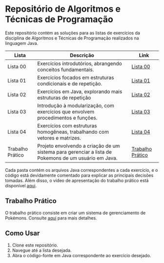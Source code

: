 # Repositório de Algoritmos e Técnicas de Programação

Este repositório contém as soluções para as listas de exercícios da disciplina de Algoritmos e Técnicas de Programação realizados na linguagem Java.

| Lista | Descrição | Link |
|-------|-----------|------|
| Lista 00 | Exercícios introdutórios, abrangendo conceitos fundamentais. | [Lista 00](https://github.com/Analuizaleite/Algoritmos-e-tecnicas-de-programacao/tree/main/Lista%2000) |
| Lista 01 | Exercícios focados em estruturas condicionais e de repetição. | [Lista 01](https://github.com/Analuizaleite/Algoritmos-e-tecnicas-de-programacao/tree/main/Lista%2001) |
| Lista 02 | Exercícios em Java, explorando mais estruturas de repetição | [Lista 02](https://github.com/Analuizaleite/Algoritmos-e-tecnicas-de-programacao/tree/main/Lista%2002) |
| Lista 03 | Introdução à modularização, com exercícios que envolvem procedimentos e funções. | [Lista 03](https://github.com/Analuizaleite/Algoritmos-e-tecnicas-de-programacao/tree/main/Lista%2003) |
| Lista 04 | Exercícios com estruturas homogêneas, trabalhando com vetores e matrizes. | [Lista 04](https://github.com/Analuizaleite/Algoritmos-e-tecnicas-de-programacao/tree/main/Lista%2004) |
| Trabalho Prático | Projeto envolvendo a criação de um sistema para gerenciar a lista de Pokemons de um usuário em Java. | [Trabalho Prático](https://github.com/Analuizaleite/Algoritmos-e-tecnicas-de-programacao/tree/main/Trabalho%20Pratico) |

Cada pasta contém os arquivos Java correspondentes a cada exercício, e o código está devidamente comentado para explicar as principais decisões tomadas.
Além disso, o vídeo de apresentação do trabalho prático está disponível [aqui](https://www.youtube.com/watch?v=MeMvdjDjEc0).


## Trabalho Prático

O trabalho prático consiste em criar um sistema de gerenciamento de Pokémons. Consulte [aqui](https://github.com/Analuizaleite/Algoritmos-e-tecnicas-de-programacao/tree/main/Trabalho%20Pratico) para mais detalhes.

## Como Usar

1. Clone este repositório.
2. Navegue até a lista desejada.
3. Abra o código-fonte em Java correspondente ao exercício desejado.

